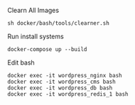 Clearn All Images

```
sh docker/bash/tools/clearner.sh
```

Run install systems

```
docker-compose up --build
```

Edit bash

```
docker exec -it wordpress_nginx bash
docker exec -it wordpress_cms bash
docker exec -it wordpress_db bash
docker exec -it wordpress_redis_1 bash
```
